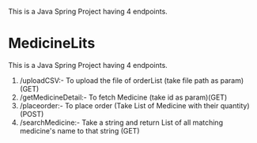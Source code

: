 This is a Java Spring Project having 4 endpoints.
# MedicineLits
This is a Java Spring Project having 4 endpoints.
1. /uploadCSV:- To upload the file of orderList (take file path as param)(GET)
2. /getMedicineDetail:- To fetch Medicine (take id as param)(GET)
3. /placeorder:- To place order (Take List of Medicine with their quantity)(POST)
4. /searchMedicine:- Take a string and return List of all matching medicine's name to that string (GET)
